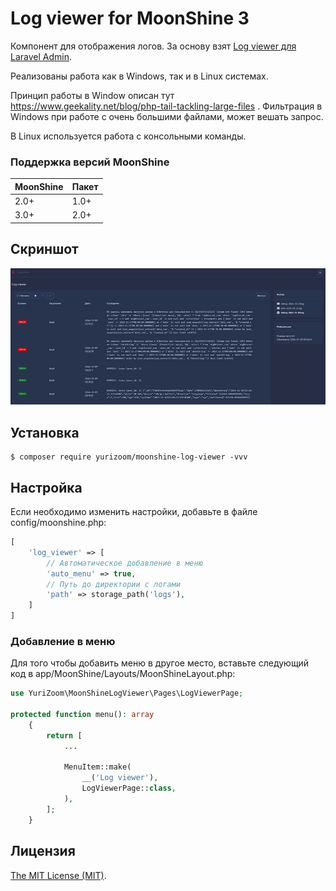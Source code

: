 Log viewer for MoonShine 3
============================

Компонент для отображения логов.
За основу взят [Log viewer для Laravel Admin](https://github.com/laravel-admin-extensions/log-viewer).

Реализованы работа как в Windows, так и в Linux системах.

Принцип работы в Window описан тут https://www.geekality.net/blog/php-tail-tackling-large-files .
Фильтрация в Windows при работе с очень большими файлами, может вешать запрос.

В Linux используется работа с консольными команды.

### Поддержка версий MoonShine

| MoonShine   | Пакет       |
|-------------|-------------|
| 2.0+        | 1.0+        |
| 3.0+        | 2.0+        |

## Скриншот

![wx20170809-165644](https://raw.githubusercontent.com/yurizoom/moonshine-log-viewer/main/blob/screenshot.jpg)

## Установка

```
$ composer require yurizoom/moonshine-log-viewer -vvv
```

## Настройка

Если необходимо изменить настройки, добавьте в файле config/moonshine.php:

```php
[
    'log_viewer' => [
        // Автоматическое добавление в меню
        'auto_menu' => true,
        // Путь до директории с логами
        'path' => storage_path('logs'),
    ]
]
```

### Добавление в меню

Для того чтобы добавить меню в другое место, вставьте следующий код в app/MoonShine/Layouts/MoonShineLayout.php:
```php
use YuriZoom\MoonShineLogViewer\Pages\LogViewerPage;

protected function menu(): array
    {
        return [
            ...
            
            MenuItem::make(
                __('Log viewer'),
                LogViewerPage::class,
            ),
        ];
    }
```

Лицензия
------------
[The MIT License (MIT)](LICENSE).
